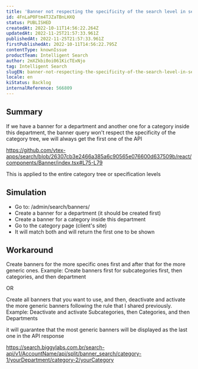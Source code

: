```yaml
---
title: 'Banner not respecting the specificity of the search level in search pages'
id: 4FnLaP0Ftm4TJZaTBnLHXQ
status: PUBLISHED
createdAt: 2022-10-11T14:56:22.264Z
updatedAt: 2022-11-25T21:57:33.961Z
publishedAt: 2022-11-25T21:57:33.961Z
firstPublishedAt: 2022-10-11T14:56:22.795Z
contentType: knownIssue
productTeam: Intelligent Search
author: 2mXZkbi0oi061KicTExNjo
tag: Intelligent Search
slugEN: banner-not-respecting-the-specificity-of-the-search-level-in-search-pages
locale: en
kiStatus: Backlog
internalReference: 566809
---
```


## Summary



If we have a banner for a department and another one for a category inside this department, the banner query won't respect the specificity of the category tree, we will always get the first one of the API

https://github.com/vtex-apps/search/blob/26307cb3e2466a385a6c90565e076600d637509b/react/components/Banner/index.tsx#L75-L79

This is applied to the entire category tree or specification levels



## Simulation




- Go to: /admin/search/banners/
- Create a banner for a department (it should be created first)
- Create a banner for a category inside this department
- Go to the category page (client's site)
- It will match both and will return the first one to be shown



## Workaround


Create banners for the more specific ones first and after that for the more generic ones. Example: Create banners first for subcategories first, then categories, and then department

OR

Create all banners that you want to use, and then, deactivate and activate the more generic banners following the rule that I shared previously.
Example: Deactivate and activate Subcategories, then Categories, and then Departments

 it will guarantee that the most generic banners will be displayed as the last one in the API response

https://search.biggylabs.com.br/search-api/v1/AccountName/api/split/banner_search/category-1/yourDepartment/category-2/yourCategory

